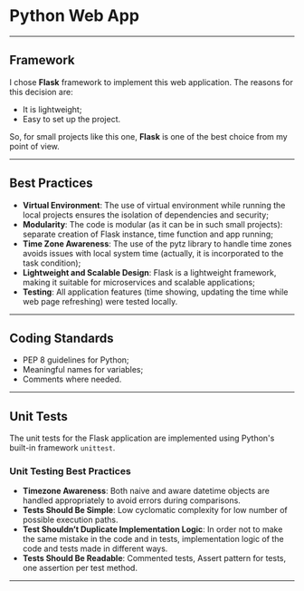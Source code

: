 # Python Web App

-----

## Framework

I chose **Flask** framework to implement this web application.
The reasons for this decision are:

- It is lightweight;
- Easy to set up the project.

So, for small projects like this one, **Flask** is one of the best choice from my point of view.

-----

## Best Practices

- **Virtual Environment**: The use of virtual environment while running the local projects ensures the isolation of dependencies and security;
- **Modularity**: The code is modular (as it can be in such small projects): separate creation of Flask instance, time function and app running;
- **Time Zone Awareness**: The use of the pytz library to handle time zones avoids issues with local system time (actually, it is incorporated to the task condition);
- **Lightweight and Scalable Design**: Flask is a lightweight framework, making it suitable for microservices and scalable applications;
- **Testing**: All application features (time showing, updating the time while web page refreshing) were tested locally.

-----

## Coding Standards

- PEP 8 guidelines for Python;
- Meaningful names for variables;
- Comments where needed.

-----

## Unit Tests

The unit tests for the Flask application are implemented using Python's built-in framework `unittest`.

### Unit Testing Best Practices

- **Timezone Awareness**: Both naive and aware datetime objects are handled appropriately to avoid errors during comparisons.
- **Tests Should Be Simple**: Low cyclomatic complexity for low number of possible execution paths.
- **Test Shouldn’t Duplicate Implementation Logic**: In order not to make the same mistake in the code and in tests, implementation logic of the code and tests made in different ways.
- **Tests Should Be Readable**: Commented tests, Assert pattern for tests, one assertion per test method.

-----
